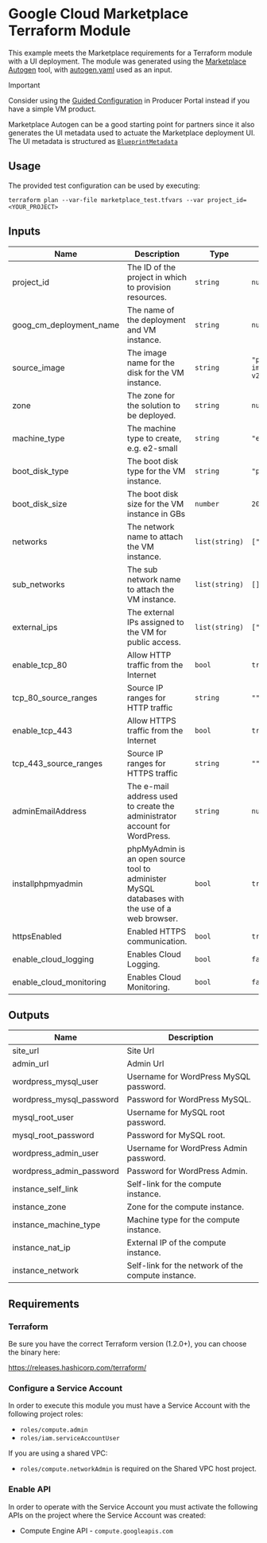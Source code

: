 # Google Cloud Marketplace Terraform Module

This example meets the Marketplace requirements for a Terraform module with a UI
deployment. The module was generated using the
[Marketplace Autogen](https://github.com/GoogleCloudPlatform/marketplace-autogen)
tool, with [autogen.yaml](./autogen.yaml) used as an input.

> [!IMPORTANT]
> Consider using the [Guided Configuration](https://cloud.google.com/marketplace/docs/partners/vm/configure-terraform-deployment#simple-deployment)
> in Producer Portal instead if you have a simple VM product.

Marketplace Autogen can be a good starting point for partners since it also generates the UI metadata used to actuate the Marketplace deployment UI. The UI metadata is structured as [`BlueprintMetadata`](https://pkg.go.dev/github.com/GoogleCloudPlatform/cloud-foundation-toolkit/cli/bpmetadata#BlueprintMetadata)

## Usage
The provided test configuration can be used by executing:

```
terraform plan --var-file marketplace_test.tfvars --var project_id=<YOUR_PROJECT>
```

## Inputs
| Name | Description | Type | Default | Required |
|------|-------------|------|---------|----------|
| project_id | The ID of the project in which to provision resources. | `string` | `null` | yes |
| goog_cm_deployment_name | The name of the deployment and VM instance. | `string` | `null` | yes |
| source_image | The image name for the disk for the VM instance. | `string` | `"projects/click-to-deploy-images/global/images/wordpress-v20240121"` | no |
| zone | The zone for the solution to be deployed. | `string` | `null` | yes |
| machine_type | The machine type to create, e.g. e2-small | `string` | `"e2-small"` | no |
| boot_disk_type | The boot disk type for the VM instance. | `string` | `"pd-standard"` | no |
| boot_disk_size | The boot disk size for the VM instance in GBs | `number` | `20` | no |
| networks | The network name to attach the VM instance. | `list(string)` | `["default"]` | no |
| sub_networks | The sub network name to attach the VM instance. | `list(string)` | `[]` | no |
| external_ips | The external IPs assigned to the VM for public access. | `list(string)` | `["EPHEMERAL"]` | no |
| enable_tcp_80 | Allow HTTP traffic from the Internet | `bool` | `true` | no |
| tcp_80_source_ranges | Source IP ranges for HTTP traffic | `string` | `""` | no |
| enable_tcp_443 | Allow HTTPS traffic from the Internet | `bool` | `true` | no |
| tcp_443_source_ranges | Source IP ranges for HTTPS traffic | `string` | `""` | no |
| adminEmailAddress | The e-mail address used to create the administrator account for WordPress. | `string` | `null` | yes |
| installphpmyadmin | phpMyAdmin is an open source tool to administer MySQL databases with the use of a web browser. | `bool` | `true` | no |
| httpsEnabled | Enabled HTTPS communication. | `bool` | `true` | no |
| enable_cloud_logging | Enables Cloud Logging. | `bool` | `false` | no |
| enable_cloud_monitoring | Enables Cloud Monitoring. | `bool` | `false` | no |

## Outputs

| Name | Description |
|------|-------------|
| site_url | Site Url |
| admin_url | Admin Url |
| wordpress_mysql_user | Username for WordPress MySQL password. |
| wordpress_mysql_password | Password for WordPress MySQL. |
| mysql_root_user | Username for MySQL root password. |
| mysql_root_password | Password for MySQL root. |
| wordpress_admin_user | Username for WordPress Admin password. |
| wordpress_admin_password | Password for WordPress Admin. |
| instance_self_link | Self-link for the compute instance. |
| instance_zone | Zone for the compute instance. |
| instance_machine_type | Machine type for the compute instance. |
| instance_nat_ip | External IP of the compute instance. |
| instance_network | Self-link for the network of the compute instance. |

## Requirements
### Terraform

Be sure you have the correct Terraform version (1.2.0+), you can choose the binary here:

https://releases.hashicorp.com/terraform/

### Configure a Service Account
In order to execute this module you must have a Service Account with the following project roles:

- `roles/compute.admin`
- `roles/iam.serviceAccountUser`

If you are using a shared VPC:

- `roles/compute.networkAdmin` is required on the Shared VPC host project.

### Enable API
In order to operate with the Service Account you must activate the following APIs on the project where the Service Account was created:

- Compute Engine API - `compute.googleapis.com`
